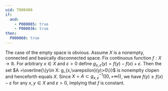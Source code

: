 ```yaml
---
uid: T000400
if:
  and:
    - P000085: true
    - P000036: true
then:
  P000060: true
---
```


The case of the empty space is obvious.
Assume $X$ is a nonempty, connected and basically disconnected space. Fix continuous function $f:X\to \mathbb R$. For arbitrary $x\in X$ and $\varepsilon>0$ define $g_{x,\varepsilon}(y)=f(y)-f(x)+\varepsilon$.
Then the set $A =\overline{\{y\in X: g_{x,\varepsilon}(y)>0\}}$ is nonemplty clopen and henceforth equals $X$. Since $X=A\subset g_{x,\varepsilon}^{-1}([0,+\infty))$, we have $f(y)\geq f(x)-\varepsilon$ for any $x,y\in X$ and $\varepsilon>0$, implying that $f$ is constant.

